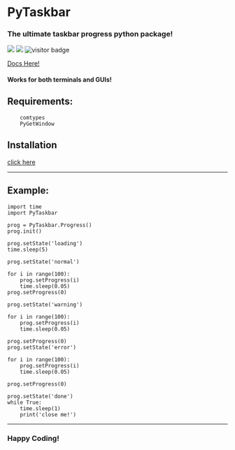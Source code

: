 # PyTaskbar
### The ultimate taskbar progress python package!

![](https://img.shields.io/github/downloads/somePythonProgrammer/PyTaskbar/total)
![](https://img.shields.io/github/license/somePythonProgrammer/PyTaskbar?label=license)
![visitor badge](https://visitor-badge.glitch.me/badge?page_id=somePythonProgrammer.PyTaskbar)

[Docs Here!](https://github.com/somePythonProgrammer/PyTaskbar/blob/main/DOCS.md)

#### Works for both terminals and GUIs!

## Requirements:

        comtypes
        PyGetWindow


## **Installation**
[click here](https://github.com/somePythonProgrammer/PyTaskbar/blob/main/DOCS.md#installation)
<HR>
        
## **Example**:

    import time
    import PyTaskbar

    prog = PyTaskbar.Progress()
    prog.init()

    prog.setState('loading')
    time.sleep(5)

    prog.setState('normal')

    for i in range(100):
        prog.setProgress(i)
        time.sleep(0.05)
    prog.setProgress(0)

    prog.setState('warning')

    for i in range(100):
        prog.setProgress(i)
        time.sleep(0.05)

    prog.setProgress(0)
    prog.setState('error')

    for i in range(100):
        prog.setProgress(i)
        time.sleep(0.05)

    prog.setProgress(0)

    prog.setState('done')
    while True:
        time.sleep(1)
        print('close me!')


<HR>

### Happy Coding!
